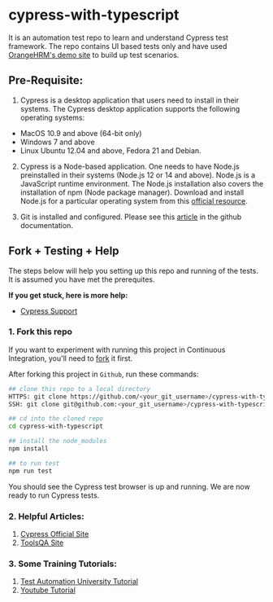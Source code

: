 # cypress-with-typescript

It is an automation test repo to learn and understand Cypress test framework. The repo contains UI based tests only and have used [OrangeHRM's demo site](https://opensource-demo.orangehrmlive.com/index.php/dashboard) to build up test scenarios.

## Pre-Requisite:

1. Cypress is a desktop application that users need to install in their systems. The Cypress desktop application supports the following operating systems:

- MacOS 10.9 and above (64-bit only)
- Windows 7 and above
- Linux Ubuntu 12.04 and above, Fedora 21 and Debian.

2. Cypress is a Node-based application. One needs to have Node.js preinstalled in their systems (Node.js 12 or 14 and above). Node.js is a JavaScript runtime environment. The Node.js installation also covers the installation of npm (Node package manager). Download and install Node.js for a particular operating system from this [official resource](https://nodejs.org/en/download/).

3. Git is installed and configured. Please see this [article](https://docs.github.com/en/get-started/getting-started-with-git/caching-your-github-credentials-in-git) in the github documentation.

## Fork + Testing + Help

The steps below will help you setting up this repo and running of the tests. It is assumed you have met the prerequites.

**If you get stuck, here is more help:**

- [Cypress Support](https://on.cypress.io/support)

### 1. Fork this repo

If you want to experiment with running this project in Continuous Integration, you'll need to [fork](https://github.com/imishu/cypress-with-typescript) it first.

After forking this project in `Github`, run these commands:

```bash or cmd or terminal
## clone this repo to a local directory
HTTPS: git clone https://github.com/<your_git_username>/cypress-with-typescript.git , or
SSH: git clone git@github.com:<your_git_username>/cypress-with-typescript.git

## cd into the cloned repo
cd cypress-with-typescript

## install the node_modules
npm install

## to run test
npm run test
```

You should see the Cypress test browser is up and running. We are now ready to run Cypress tests.

### 2. Helpful Articles:

1. [Cypress Official Site](https://docs.cypress.io/guides/getting-started/installing-cypress)
2. [ToolsQA Site](https://www.toolsqa.com/cypress/what-is-cypress/)

### 3. Some Training Tutorials:

1. [Test Automation University Tutorial](https://testautomationu.applitools.com/cypress-tutorial/chapter1.html)
2. [Youtube Tutorial](https://youtube.com/playlist?list=PLhW3qG5bs-L9LTfxZ5LEBiM1WFfvX3dJo)
